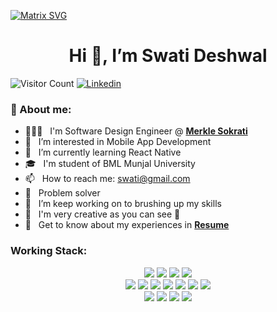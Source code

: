 [![Matrix SVG](https://raw.githubusercontent.com/rodrigograca31/rodrigograca31/master/matrix.svg)](https://www.youtube.com/watch?v=dNo_BVzNb28)
 
<h1 align='center'>Hi 👋, I’m Swati Deshwal</h1>

![Visitor Count](https://komarev.com/ghpvc/?username=xenon-girl&label=Profile%20views&color=0e75b6&style=flat)
[![Linkedin](https://img.shields.io/badge/swatideshwal-black?style=flat&logo=Linkedin&logoColor=blue&link=https:https://www.linkedin.com/in/swatideshwal/)](www.linkedin.com/in/swatideshwal)

### 🤔 About me:
- 👨🏻‍💻 &nbsp; I'm Software Design Engineer @ **[Merkle Sokrati](https://www.merkleinc.com/in/)**
- 👀 &nbsp; I’m interested in Mobile App Development
- 🌱 &nbsp; I’m currently learning React Native
- 🎓 &nbsp; I'm student of BML Munjal University
- 📫 &nbsp; How to reach me: <a href="mailto: swati.deshwal.17cse@gmail.com">swati@gmail.com</a>
- 🐛 &nbsp; Problem solver
- 🔭 &nbsp; I’m keep working on to brushing up my skills
- 🎨 &nbsp; I'm very creative as you can see 👀
- 📄 &nbsp; Get to know about my experiences in **[Resume](https://drive.google.com/file/d/1NC2wbhqnEscy6nZHYGo3q0mttN4si0oS/view?usp=sharing)**


### Working Stack:

<div align="center">
    <img src="https://img.shields.io/badge/-C-000000?&style=flat&logo=c&logoColor=5968BA" />
    <img src="https://img.shields.io/badge/-Java-000000?style=flat&logo=java&logoColor=F44336" />
    <img src="https://img.shields.io/badge/-Jupyter-000000?style=flat&logo=jupyter&logoColor=F57C00" />
    <img src="https://img.shields.io/badge/-Python-000000?style=flat&logo=python&logoColorhalf=396E9B" /> <br>
    <img src="https://img.shields.io/badge/-HTML-000000?&style=flat&logo=html5"/>
    <img src="https://img.shields.io/badge/-CSS-000000?&style=flat&logo=css3&logoColor=42A5F5"/>
    <img src="https://img.shields.io/badge/-JavaScript-000000?style=flat&logo=javascript&logoColor=FFCA28" />
    <img src="https://img.shields.io/badge/-Node.js-000000?&style=flat&logo=node.js&logoColor=8AC149"/>
    <img src="https://img.shields.io/badge/-NPM-000000?&style=flat&logo=npm&logoColor=CB3837"/>
    <img src="https://img.shields.io/badge/-MySQL-000000?style=flat&logo=mysql&logoColor=E6892E" />
    <img src="https://img.shields.io/badge/-MongoDB-000000?style=flat&logo=mongodb&logoColor=4AAA3C" /> <br>
    <img src="https://img.shields.io/badge/-git-000000?&style=flat&logo=git&logoColor=E64A19"/>
    <img src="https://img.shields.io/badge/-Github-000000?style=flat&logo=github&logoColor=DEDEDF" />
    <img src="https://img.shields.io/badge/-Firebase-000000?style=flat&logo=firebase&logoColor=FBC02D" />
    <img src="https://img.shields.io/badge/-vscode-000000?style=flat&logo=visual-studio-code&logoColor=2BA1F1" />
</div>
<br/>




<!---
xenon-girl/xenon-girl is a ✨ special ✨ repository because its `README.md` (this file) appears on your GitHub profile.
You can click the Preview link to take a look at your changes.
--->
